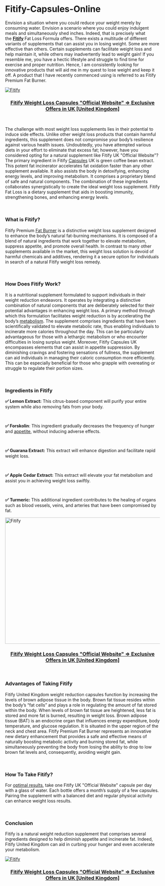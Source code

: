 # Fitify-Capsules-Online

<p>Envision a situation where you could reduce your weight merely by consuming water. Envision a scenario where you could enjoy indulgent meals and simultaneously shed inches. Indeed, that is precisely what the&nbsp;<strong><a href="https://fitifydiet.co.uk/">Fitify</a>&nbsp;</strong>Fat Loss Formula offers. There exists a multitude of different variants of supplements that can assist you in losing weight. Some are more effective than others. Certain supplements can facilitate weight loss and help maintain it, while others may inadvertently lead to weight gain! If you resemble me, you have a hectic lifestyle and struggle to find time for exercise and proper nutrition. Hence, I am consistently looking for innovative products that will aid me in my quest to lose weight and keep it off. A product that I have recently commenced using is referred to as Fitify Premium Fat Burner.</p>
<p><a href="https://fitifydiet.co.uk/go/checkout/"><img src="https://fitifydiet.co.uk/wp-content/uploads/2025/03/Fitify.jpg" alt="Fitify" border="0" /></a></p>
<h3 style="text-align: center;"><strong><a href="https://fitifydiet.co.uk/go/checkout/"><u>Fitify Weight Loss Capsules "Official Website" =&gt; Exclusive Offers in UK [United Kingdom]</u></a></strong></h3>
<p style="text-align: center;">&nbsp;</p>
<p>The challenge with most weight loss supplements lies in their potential to induce side effects. Unlike other weight loss products that contain harmful ingredients, this supplement does not compromise your body&rsquo;s resilience against various health issues. Undoubtedly, you have attempted various diets in your effort to eliminate that excess fat; however, have you considered opting for a natural supplement like Fitify UK "Official Website"? The primary ingredient in Fitify&nbsp;<a href="https://fitiify.co.uk/">Capsules</a>&nbsp;UK is green coffee bean extract. This potent fat incinerator accelerates fat oxidation faster than any other supplement available. It also assists the body in detoxifying, enhancing energy levels, and improving metabolism. It comprises a proprietary blend of safe and natural components. The combination of these ingredients collaborates synergistically to create the ideal weight loss supplement. Fitify Fat Loss is a dietary supplement that aids in boosting immunity, strengthening bones, and enhancing energy levels.</p>
<p>&nbsp;</p>
<h3><strong>What is Fitify?&nbsp;</strong></h3>
<p>Fitify Premium&nbsp;<a href="https://fitifydiet.de/">Fat Burner</a>&nbsp;is a distinctive weight loss supplement designed to enhance the body&rsquo;s natural fat-burning mechanisms. It is composed of a blend of natural ingredients that work together to elevate metabolism, suppress appetite, and promote overall health. In contrast to many other supplements available in the market, this weight loss solution is devoid of harmful chemicals and additives, rendering it a secure option for individuals in search of a natural Fitify weight loss remedy.</p>
<p>&nbsp;</p>
<h3><strong>How Does Fitify Work?</strong></h3>
<p>It is a nutritional supplement formulated to support individuals in their weight reduction endeavors. It operates by integrating a distinctive combination of natural components that are deliberately selected for their potential advantages in enhancing weight loss. A primary method through which this formulation facilitates weight reduction is by accelerating the body&rsquo;s&nbsp;<a href="https://gluva-fit.de/">metabolism</a>. The supplement comprises ingredients that have been scientifically validated to elevate metabolic rate, thus enabling individuals to incinerate more calories throughout the day. This can be particularly advantageous for those with a lethargic metabolism or who encounter difficulties in losing surplus weight. Moreover, Fitify Capsules UK encompasses elements that can assist in appetite suppression. By diminishing cravings and fostering sensations of fullness, the supplement can aid individuals in managing their caloric consumption more efficiently. This can be especially beneficial for those who grapple with overeating or struggle to regulate their portion sizes.</p>
<p>&nbsp;</p>
<h3><strong>Ingredients in Fitify&nbsp;</strong></h3>
<p><strong>✅ Lemon Extract:</strong>&nbsp;This citrus-based component will purify your entire system while also removing fats from your body.&nbsp;</p>
<p>&nbsp;</p>
<p><strong>✅ Forskolin</strong>: This ingredient gradually decreases the frequency of hunger and&nbsp;<a href="https://glycogenplus.de/">appetite</a>, without inducing adverse effects.</p>
<p>&nbsp;</p>
<p><strong>✅ Guarana Extract:</strong>&nbsp;This extract will enhance digestion and facilitate rapid weight loss.&nbsp;</p>
<p>&nbsp;</p>
<p><strong>✅ Apple Cedar Extract:</strong>&nbsp;This extract will elevate your fat metabolism and assist you in achieving weight loss swiftly.&nbsp;</p>
<p>&nbsp;</p>
<p><strong>✅ Turmeric:&nbsp;</strong>This additional ingredient contributes to the healing of organs such as blood vessels, veins, and arteries that have been compromised by fat.&nbsp;</p>
<p><a href="https://fitifydiet.co.uk/go/checkout/"><img src="https://fitifydiet.co.uk/wp-content/uploads/2025/03/Fitify-Buy.png" alt="Fitify" width="905" height="410" border="0" /></a></p>
<h3 style="text-align: center;"><strong><a href="https://fitifydiet.co.uk/go/checkout/"><u>Fitify Weight Loss Capsules "Official Website" =&gt; Exclusive Offers in UK [United Kingdom]</u></a></strong></h3>
<p style="text-align: center;">&nbsp;</p>
<h3><strong>Advantages of Taking Fitify&nbsp;</strong></h3>
<p>Fitify United Kingdom weight reduction capsules function by increasing the levels of brown adipose tissue in the body. Brown fat tissue resides within the body&rsquo;s &ldquo;fat cells&rdquo; and plays a role in regulating the amount of fat stored within the body. When levels of brown fat tissue are heightened, less fat is stored and more fat is burned, resulting in weight loss. Brown adipose tissue (BAT) is an endocrine organ that influences energy expenditure, body temperature, and glucose regulation. It is situated in the upper region of the neck and chest area. Fitify Premium Fat Burner represents an innovative new dietary enhancement that provides a safe and effective means of naturally boosting metabolic activity and burning stored fat, while simultaneously preventing the body from losing the ability to drop to low brown fat levels and, consequently, avoiding weight gain.</p>
<p>&nbsp;</p>
<h3><strong>How To Take Fitify?&nbsp;</strong></h3>
<p>For&nbsp;<a href="https://burnpluskapseln.de/">optimal results</a>, take one Fitify UK "Official Website" capsule per day with a glass of water. Each bottle offers a month&rsquo;s supply of a few capsules. Pairing the supplement with a balanced diet and regular physical activity can enhance weight loss results.&nbsp;</p>
<p>&nbsp;</p>
<h3><strong>Conclusion</strong></h3>
<p>Fitify is a natural weight reduction supplement that comprises several ingredients designed to help diminish appetite and incinerate fat. Indeed, Fitify United Kingdom can aid in curbing your hunger and even accelerate your metabolism.</p>
<p><a href="https://fitifydiet.co.uk/go/checkout/"><img src="https://fitifydiet.co.uk/wp-content/uploads/2025/03/Fitify-price.jpg" alt="Fitify" border="0" /></a></p>
<h3 style="text-align: center;"><strong><a href="https://fitifydiet.co.uk/go/checkout/"><u>Fitify Weight Loss Capsules "Official Website" =&gt; Exclusive Offers in UK [United Kingdom]</u></a></strong></h3>
